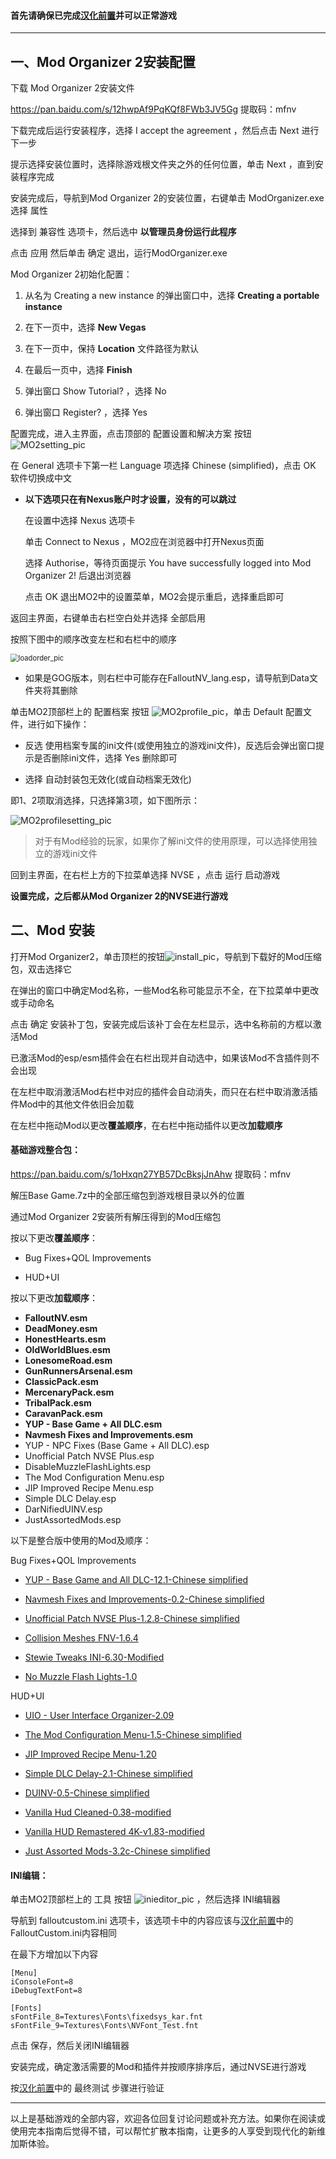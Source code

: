#### 首先请确保已完成[汉化前置](https://github.com/feelbetterhua/nvguideline_cn/blob/master/md/utilities.md "汉化前置")并可以正常游戏

------

## 一、Mod Organizer 2安装配置

下载 Mod Organizer 2安装文件

https://pan.baidu.com/s/12hwpAf9PqKQf8FWb3JV5Gg 提取码：mfnv 

下载完成后运行安装程序，选择 I accept the agreement ，然后点击 Next 进行下一步

提示选择安装位置时，选择除游戏根文件夹之外的任何位置，单击 Next ，直到安装程序完成

安装完成后，导航到Mod Organizer 2的安装位置，右键单击 ModOrganizer.exe 选择 属性

选择到 兼容性 选项卡，然后选中 **以管理员身份运行此程序**

点击 应用 然后单击 确定 退出，运行ModOrganizer.exe

Mod Organizer 2初始化配置：

1. 从名为 Creating a new instance 的弹出窗口中，选择 **Creating a portable instance**

2. 在下一页中，选择 **New Vegas**
3. 在下一页中，保持 **Location** 文件路径为默认
4. 在最后一页中，选择 **Finish**
5. 弹出窗口 Show Tutorial? ，选择 No

6. 弹出窗口 Register? ，选择 Yes


配置完成，进入主界面，点击顶部的 配置设置和解决方案 按钮 ![MO2setting_pic](https://s1.ax1x.com/2020/07/23/UOXh7T.jpg "MO2setting_pic")

在 General 选项卡下第一栏 Language 项选择 Chinese (simplified)，点击 OK 软件切换成中文

- **以下选项只在有Nexus账户时才设置，没有的可以跳过**

  在设置中选择 Nexus 选项卡

  单击 Connect to Nexus ，MO2应在浏览器中打开Nexus页面

  选择 Authorise，等待页面提示 You have successfully logged into Mod Organizer 2! 后退出浏览器

  点击 OK 退出MO2中的设置菜单，MO2会提示重启，选择重启即可

返回主界面，右键单击右栏空白处并选择 全部启用

按照下图中的顺序改变左栏和右栏中的顺序

<img src="https://s1.ax1x.com/2020/07/23/UOjS4e.jpg" alt="loadorder_pic" title="loadorder_pic" style="zoom:80%;" />

- 如果是GOG版本，则右栏中可能存在FalloutNV_lang.esp，请导航到Data文件夹将其删除

单击MO2顶部栏上的 配置档案 按钮 ![MO2profile_pic](https://s1.ax1x.com/2020/07/23/UOxi0P.jpg "MO2profile_pic")，单击 Default 配置文件，进行如下操作：

- 反选 使用档案专属的ini文件(或使用独立的游戏ini文件)，反选后会弹出窗口提示是否删除ini文件，选择 Yes 删除即可

- 选择 自动封装包无效化(或自动档案无效化)

即1、2项取消选择，只选择第3项，如下图所示：

![MO2profilesetting_pic](https://s1.ax1x.com/2020/07/23/UOzuCD.jpg "MO2profilesetting_pic")

> 对于有Mod经验的玩家，如果你了解ini文件的使用原理，可以选择使用独立的游戏ini文件

回到主界面，在右栏上方的下拉菜单选择 NVSE ，点击 运行 启动游戏

**设置完成，之后都从Mod Organizer 2的NVSE进行游戏**

## 二、Mod 安装

打开Mod Organizer2，单击顶栏的按钮![install_pic](https://s1.ax1x.com/2020/08/01/aGy1D1.png "install_pic")，导航到下载好的Mod压缩包，双击选择它

在弹出的窗口中确定Mod名称，一些Mod名称可能显示不全，在下拉菜单中更改或手动命名

点击 确定 安装补丁包，安装完成后该补丁会在左栏显示，选中名称前的方框以激活Mod

已激活Mod的esp/esm插件会在右栏出现并自动选中，如果该Mod不含插件则不会出现

在左栏中取消激活Mod右栏中对应的插件会自动消失，而只在右栏中取消激活插件Mod中的其他文件依旧会加载

在左栏中拖动Mod以更改**覆盖顺序**，在右栏中拖动插件以更改**加载顺序**

#### 基础游戏整合包：

https://pan.baidu.com/s/1oHxqn27YB57DcBksjJnAhw 提取码：mfnv 

解压Base Game.7z中的全部压缩包到游戏根目录以外的位置

通过Mod Organizer 2安装所有解压得到的Mod压缩包

按以下更改**覆盖顺序**：

- Bug Fixes+QOL Improvements

- HUD+UI

按以下更改**加载顺序**：

- **FalloutNV.esm**
- **DeadMoney.esm**
- **HonestHearts.esm**
- **OldWorldBlues.esm**
- **LonesomeRoad.esm**
- **GunRunnersArsenal.esm**
- **ClassicPack.esm**
- **MercenaryPack.esm**
- **TribalPack.esm**
- **CaravanPack.esm**
- **YUP - Base Game + All DLC.esm**
- **Navmesh Fixes and Improvements.esm**
- YUP - NPC Fixes (Base Game + All DLC).esp
- Unofficial Patch NVSE Plus.esp
- DisableMuzzleFlashLights.esp
- The Mod Configuration Menu.esp
- JIP Improved Recipe Menu.esp
- Simple DLC Delay.esp
- DarNifiedUINV.esp
- JustAssortedMods.esp

以下是整合版中使用的Mod及顺序：

Bug Fixes+QOL Improvements

- [YUP - Base Game and All DLC-12.1-Chinese simplified](https://www.nexusmods.com/newvegas/mods/51664 "YUP")

- [Navmesh Fixes and Improvements-0.2-Chinese simplified](https://www.nexusmods.com/newvegas/mods/62041 "Navmesh Fixes")

- [Unofficial Patch NVSE Plus-1.2.8-Chinese simplified](https://www.nexusmods.com/newvegas/mods/71239 "Unofficial Patch NVSE Plus")

- [Collision Meshes FNV-1.6.4](https://www.nexusmods.com/newvegas/mods/59149 "Collision Meshes")

- [Stewie Tweaks INI-6.30-Modified](https://www.nexusmods.com/newvegas/mods/66347 "Stewie Tweaks")

- [No Muzzle Flash Lights-1.0](https://www.nexusmods.com/newvegas/mods/69038 "No Muzzle Flash Lights")

HUD+UI

- [UIO - User Interface Organizer-2.09](https://www.nexusmods.com/newvegas/mods/57174 "UIO")

- [The Mod Configuration Menu-1.5-Chinese simplified](https://www.nexusmods.com/newvegas/mods/42507 "MCM")

- [JIP Improved Recipe Menu-1.20](https://www.nexusmods.com/newvegas/mods/59638 "Improved Recipe Menu")

- [Simple DLC Delay-2.1-Chinese simplified](https://www.nexusmods.com/newvegas/mods/62779 "Simple DLC Delay")

- [DUINV-0.5-Chinese simplified](https://www.nexusmods.com/newvegas/mods/65459 "Darnified UI")

- [Vanilla Hud Cleaned-0.38-modified](https://www.nexusmods.com/newvegas/mods/70001 "Vanilla Hud Cleaned")

- [Vanilla HUD Remastered 4K-v1.83-modified](https://www.nexusmods.com/newvegas/mods/64102 "Vanilla HUD Remastered")

- [Just Assorted Mods-3.2c-Chinese simplified](https://www.nexusmods.com/newvegas/mods/66666 "Just Assorted Mods")

#### INI编辑：

单击MO2顶部栏上的 工具 按钮 ![inieditor_pic](https://s1.ax1x.com/2020/08/01/aGhXHH.jpg "inieditor_pic") ，然后选择 INI编辑器

导航到 falloutcustom.ini 选项卡，该选项卡中的内容应该与[汉化前置](https://github.com/feelbetterhua/nvguideline_cn/blob/master/md/utilities.md "汉化前置")中的FalloutCustom.ini内容相同

在最下方增加以下内容

    [Menu]
    iConsoleFont=8
    iDebugTextFont=8
    
    [Fonts]
    sFontFile_8=Textures\Fonts\fixedsys_kar.fnt
    sFontFile_9=Textures\Fonts\NVFont_Test.fnt


点击 保存，然后关闭INI编辑器

安装完成，确定激活需要的Mod和插件并按顺序排序后，通过NVSE进行游戏

按[汉化前置](https://github.com/feelbetterhua/nvguideline_cn/blob/master/md/utilities.md "汉化前置")中的 最终测试 步骤进行验证

* * *

以上是基础游戏的全部内容，欢迎各位回复讨论问题或补充方法。如果你在阅读或使用完本指南后觉得不错，可以帮忙扩散本指南，让更多的人享受到现代化的新维加斯体验。